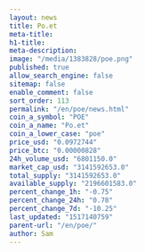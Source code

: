 ```yaml
---
layout: news
title: Po.et
meta-title: 
h1-title: 
meta-description: 
image: "/media/1383828/poe.png"
published: true
allow_search_engine: false
sitemap: false
enable_comment: false
sort_order: 113
permalink: "/en/poe/news.html"
coin_a_symbol: "POE"
coin_a_name: "Po.et"
coin_a_lower_case: "poe"
price_usd: "0.0972744"
price_btc: "0.00000828"
24h_volume_usd: "6801150.0"
market_cap_usd: "3141592653.0"
total_supply: "3141592653.0"
available_supply: "2196601583.0"
percent_change_1h: "-0.75"
percent_change_24h: "0.78"
percent_change_7d: "-10.25"
last_updated: "1517140759"
parent-url: "/en/poe/"
author: Sam
---
```


